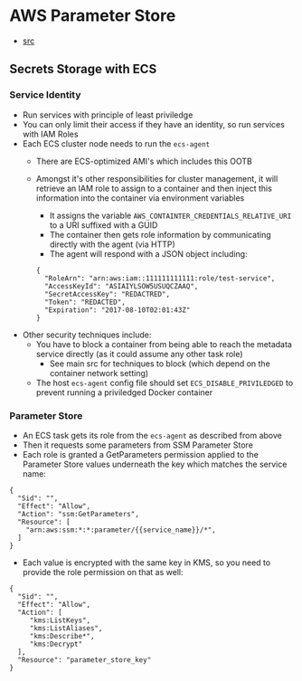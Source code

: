 AWS Parameter Store
========
- [src](https://aws.amazon.com/blogs/mt/the-right-way-to-store-secrets-using-parameter-store/)

## Secrets Storage with ECS

### Service Identity
- Run services with principle of least priviledge
- You can only limit their access if they have an identity, so run services with IAM Roles
- Each ECS cluster node needs to run the `ecs-agent`
  - There are ECS-optimized AMI's which includes this OOTB
  - Amongst it's other responsibilities for cluster management, it will retrieve an IAM role to assign to a container and then inject this information into the container via environment variables
    - It assigns the variable `AWS_CONTAINTER_CREDENTIALS_RELATIVE_URI` to a URI suffixed with a GUID
    - The container then gets role information by communicating directly with the agent (via HTTP)
    - The agent will respond with a JSON object including:
    
    ```(json) 
    {
      "RoleArn": "arn:aws:iam::111111111111:role/test-service",
      "AccessKeyId": "ASIAIYLSOW5USUQCZAAQ",
      "SecretAccessKey": "REDACTRED",
      "Token": "REDACTED",
      "Expiration": "2017-08-10T02:01:43Z"
    }
    ```
- Other security techniques include:
  - You have to block a container from being able to reach the metadata service directly (as it could assume any other task role)
    - See main src for techniques to block (which depend on the container network setting)
  - The host `ecs-agent` config file should set `ECS_DISABLE_PRIVILEDGED` to prevent running a priviledged Docker container

### Parameter Store
- An ECS task gets its role from the `ecs-agent` as described from above
- Then it requests some parameters from SSM Parameter Store
- Each role is granted a GetParameters permission applied to the Parameter Store values underneath the key which matches the service name:

```(json)
{
  "Sid": "",
  "Effect": "Allow",
  "Action": "ssm:GetParameters",
  "Resource": [
    "arn:aws:ssm:*:*:parameter/{{service_name}}/*",
  ]
}
```

- Each value is encrypted with the same key in KMS, so you need to provide the role permission on that as well:

```(json)
{
  "Sid": "",
  "Effect": "Allow",
  "Action": [
     "kms:ListKeys",
     "kms:ListAliases",
     "kms:Describe*",
     "kms:Decrypt"
  ],
  "Resource": "parameter_store_key"
}
```






  
  

